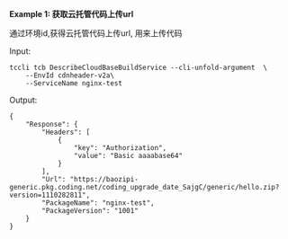 **Example 1: 获取云托管代码上传url**

通过环境id,获得云托管代码上传url, 用来上传代码

Input: 

```
tccli tcb DescribeCloudBaseBuildService --cli-unfold-argument  \
    --EnvId cdnheader-v2a\
    --ServiceName nginx-test
```

Output: 
```
{
    "Response": {
        "Headers": [
            {
                "key": "Authorization",
                "value": "Basic aaaabase64"
            }
        ],
        "Url": "https://baozipi-generic.pkg.coding.net/coding_upgrade_date_SajgC/generic/hello.zip?version=1110282811",
        "PackageName": "nginx-test",
        "PackageVersion": "1001"
    }
}
```

